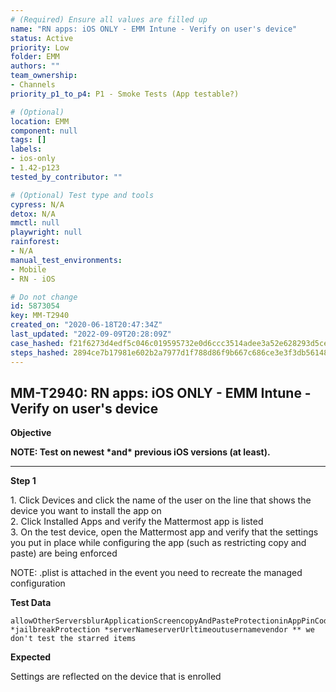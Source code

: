 ```yaml
---
# (Required) Ensure all values are filled up
name: "RN apps: iOS ONLY - EMM Intune - Verify on user's device"
status: Active
priority: Low
folder: EMM
authors: ""
team_ownership:
- Channels
priority_p1_to_p4: P1 - Smoke Tests (App testable?)

# (Optional)
location: EMM
component: null
tags: []
labels:
- ios-only
- 1.42-p123
tested_by_contributor: ""

# (Optional) Test type and tools
cypress: N/A
detox: N/A
mmctl: null
playwright: null
rainforest:
- N/A
manual_test_environments:
- Mobile
- RN - iOS

# Do not change
id: 5873054
key: MM-T2940
created_on: "2020-06-18T20:47:34Z"
last_updated: "2022-09-09T20:28:09Z"
case_hashed: f21f6273d4edf5c046c019595732e0d6ccc3514adee3a52e628293d5ce56680e11795e6c87b6298ddefda350969f68f3
steps_hashed: 2894ce7b17981e602b2a7977d1f788d86f9b667c686ce3e3f3db561480655fb0fc1308d5ec7fb60bf1628db3f602e40e
---
```


<!-- (Auto-generated) Based on frontmatter's "key" and "name" -->

## MM-T2940: RN apps: iOS ONLY - EMM Intune - Verify on user's device

**Objective**

**NOTE: Test on newest \*and\* previous iOS versions (at least).**

---

**Step 1**

1\. Click Devices and click the name of the user on the line that shows the device you want to install the app on\
2\. Click Installed Apps and verify the Mattermost app is listed\
3\. On the test device, open the Mattermost app and verify that the settings you put in place while configuring the app (such as restricting copy and paste) are being enforced

NOTE: .plist is attached in the event you need to recreate the managed configuration

**Test Data**

```
allowOtherServersblurApplicationScreencopyAndPasteProtectioninAppPinCodeinAppSessionAuth *jailbreakProtection *serverNameserverUrltimeoutusernamevendor ** we don't test the starred items
```

**Expected**

Settings are reflected on the device that is enrolled
